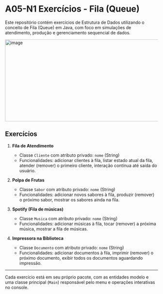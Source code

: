# A05-N1 Exercícios - Fila (Queue)

Este repositório contém exercícios de Estrutura de Dados utilizando o conceito de Fila (Queue) em Java, com foco em simulações de atendimento, produção e gerenciamento sequencial de dados.

<img width="890" height="270" alt="image" src="https://github.com/user-attachments/assets/2efe6a98-4587-4cfa-a861-aa05416d7164" />

## Exercícios

1. **Fila de Atendimento**
    - Classe `Cliente` com atributo privado: `nome` (String)
    - Funcionalidades: adicionar clientes à fila, listar estado atual da fila, atender (remover) o primeiro cliente, interação contínua até saída do usuário.

2. **Polpa de Frutas**
    - Classe `Sabor` com atributo privado: `nome` (String)
    - Funcionalidades: adicionar novos sabores à fila, produzir (remover) o próximo sabor, mostrar os sabores ainda na fila.

3. **Spotify (Fila de músicas)**
    - Classe `Musica` com atributo privado: `nome` (String)
    - Funcionalidades: adicionar músicas à fila, tocar (remover) a próxima música, mostrar a fila de músicas.

4. **Impressora na Biblioteca**
    - Classe `Documento` com atributo privado: `nome` (String)
    - Funcionalidades: adicionar documentos à fila, imprimir (remover) o próximo documento, exibir todos os documentos aguardando impressão.

---

Cada exercício está em seu próprio pacote, com as entidades modelo e uma classe principal (`Main`) responsável pelo menu e operações interativas no console.
